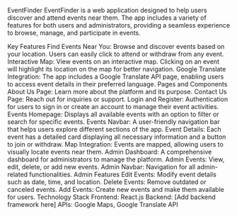 EventFinder EventFinder is a web application designed to help users discover and attend events near them.
The app includes a variety of features for both users and administrators, providing a seamless experience to browse, manage, and participate in events.

Key Features Find Events Near You: Browse and discover events based on your location.
Users can easily click to attend or withdraw from any event.
Interactive Map: View events on an interactive map. Clicking on an event will highlight its location on the map for better navigation.
Google Translate Integration: The app includes a Google Translate API page, enabling users to access event details in their preferred language. 
Pages and Components About Us Page: Learn more about the platform and its purpose. Contact Us Page: Reach out for inquiries or support. 
Login and Register: Authentication for users to sign in or create an account to manage their event activities.
Events Homepage: Displays all available events with an option to filter or search for specific events.
Events Navbar: A user-friendly navigation bar that helps users explore different sections of the app.
Event Details: Each event has a detailed card displaying all necessary information and a button to join or withdraw.
Map Integration: Events are mapped, allowing users to visually locate events near them.
Admin Dashboard: A comprehensive dashboard for administrators to manage the platform. Admin Events: View, edit, delete, or add new events.
Admin Navbar: Navigation for all admin-related functionalities. Admin Features Edit Events: Modify event details such as date, time, and location. 
Delete Events: Remove outdated or canceled events. Add Events: Create new events and make them available for users.
Technology Stack Frontend: React.js Backend: [Add backend framework here] APIs: Google Maps, Google Translate API
